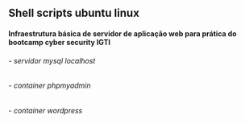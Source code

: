 ## Shell scripts ubuntu linux

#### Infraestrutura básica de servidor de aplicação web para prática do bootcamp cyber security IGTI

###### - servidor mysql localhost
###### - container phpmyadmin
###### - container wordpress
